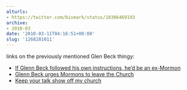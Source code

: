 ```yaml
---
alturls:
- https://twitter.com/bismark/status/10306469193
archive:
- 2010-03
date: '2010-03-11T04:16:51+00:00'
slug: '1268281011'
---
```


links on the previously mentioned Glen Beck thingy:

- [If Glenn Beck followed his own instructions, he’d be an
  ex-Mormon][1]
- [Glenn Beck urges Mormons to leave the Church][2]
- [Keep your talk show off my church][3]

[1]: http://www.timesandseasons.org/harchive/2010/03/if-glenn-beck-followed-his-own-instructions-hed-be-an-ex-mormon/
[2]: https://loydo38.blogspot.co.uk/2010/03/glenn-beck-urges-mormons-to-leave.html
[3]: https://bycommonconsent.com/2010/03/10/keep-your-talk-show-off-my-church/

